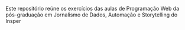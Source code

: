 Este repositório reúne os exercícios das aulas de Programação Web da pós-graduação em Jornalismo de Dados, Automação e Storytelling do Insper
